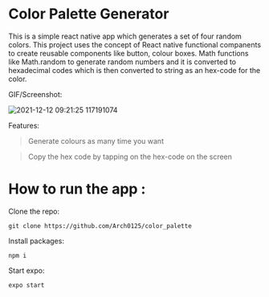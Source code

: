 # Color Palette Generator

This is a simple react native app which generates a set of four random colors. 
This project uses the concept of React native functional companents to create reusable components like button, colour boxes.
Math functions like Math.random to generate random numbers and it is converted to hexadecimal codes which is then converted to string as an hex-code for the color.

GIF/Screenshot:

![2021-12-12 09:21:25 117191074](https://user-images.githubusercontent.com/72722967/145706975-a9ad110f-09ba-4c6f-920b-3af890a284d6.gif)

Features:
> Generate colours as many time you want

> Copy the hex code by tapping on the hex-code on the screen

# How to run the app :

Clone the repo:

`git clone https://github.com/Arch0125/color_palette`

Install packages:

`npm i`

Start expo:

`expo start`
